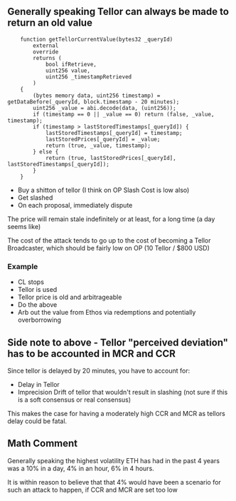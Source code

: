 ## Generally speaking Tellor can always be made to return an old value

```solidity
    function getTellorCurrentValue(bytes32 _queryId)
        external
        override
        returns (
            bool ifRetrieve,
            uint256 value,
            uint256 _timestampRetrieved
        )
    {
        (bytes memory data, uint256 timestamp) = getDataBefore(_queryId, block.timestamp - 20 minutes);
        uint256 _value = abi.decode(data, (uint256));
        if (timestamp == 0 || _value == 0) return (false, _value, timestamp);
        if (timestamp > lastStoredTimestamps[_queryId]) {
            lastStoredTimestamps[_queryId] = timestamp;
            lastStoredPrices[_queryId] = _value;
            return (true, _value, timestamp);
        } else {
            return (true, lastStoredPrices[_queryId], lastStoredTimestamps[_queryId]);
        }
    }
```

- Buy a shitton of tellor (I think on OP Slash Cost is low also)
- Get slashed
- On each proposal, immediately dispute

The price will remain stale indefinitely or at least, for a long time (a day seems like)

The cost of the attack tends to go up to the cost of becoming a Tellor Broadcaster, which should be fairly low on OP (10 Tellor / $800 USD)

### Example

- CL stops
- Tellor is used
- Tellor price is old and arbitrageable
- Do the above
- Arb out the value from Ethos via redemptions and potentially overborrowing

## Side note to above - Tellor "perceived deviation" has to be accounted in MCR and CCR

Since tellor is delayed by 20 minutes, you have to account for:
- Delay in Tellor
- Imprecision Drift of tellor that wouldn't result in slashing (not sure if this is a soft consensus or real consensus)

This makes the case for having a moderately high CCR and MCR as tellors delay could be fatal.

## Math Comment

Generally speaking the highest volatility ETH has had in the past 4 years was a 10% in a day, 4% in an hour, 6% in 4 hours.

It is within reason to believe that that 4% would have been a scenario for such an attack to happen, if CCR and MCR are set too low